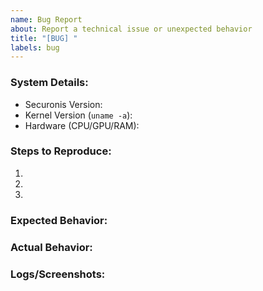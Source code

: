 ```yaml
---
name: Bug Report
about: Report a technical issue or unexpected behavior
title: "[BUG] "
labels: bug
---
```


### System Details:
- Securonis Version: 
- Kernel Version (`uname -a`): 
- Hardware (CPU/GPU/RAM): 

### Steps to Reproduce:
1. 
2. 
3. 

### Expected Behavior:

### Actual Behavior:

### Logs/Screenshots:
